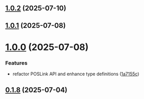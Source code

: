 

## [1.0.2](https://github.com/phattran1201/react-native-pax/compare/v1.0.1...v1.0.2) (2025-07-10)

## [1.0.1](https://github.com/phattran1201/react-native-pax/compare/v1.0.0...v1.0.1) (2025-07-08)

# [1.0.0](https://github.com/phattran1201/react-native-pax/compare/v0.1.8...v1.0.0) (2025-07-08)


### Features

* refactor POSLink API and enhance type definitions ([1a7155c](https://github.com/phattran1201/react-native-pax/commit/1a7155c2ae65c90b8825bbbeb5178eccd621bfd4))

## [0.1.8](https://github.com/phattran1201/react-native-pax/compare/v0.1.7...v0.1.8) (2025-07-04)